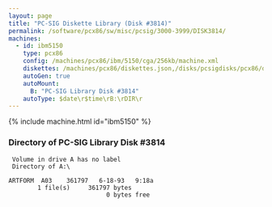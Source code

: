 ```yaml
---
layout: page
title: "PC-SIG Diskette Library (Disk #3814)"
permalink: /software/pcx86/sw/misc/pcsig/3000-3999/DISK3814/
machines:
  - id: ibm5150
    type: pcx86
    config: /machines/pcx86/ibm/5150/cga/256kb/machine.xml
    diskettes: /machines/pcx86/diskettes.json,/disks/pcsigdisks/pcx86/diskettes.json
    autoGen: true
    autoMount:
      B: "PC-SIG Library Disk #3814"
    autoType: $date\r$time\rB:\rDIR\r
---
```


{% include machine.html id="ibm5150" %}

### Directory of PC-SIG Library Disk #3814

     Volume in drive A has no label
     Directory of A:\

    ARTFORM  A03    361797   6-18-93   9:18a
            1 file(s)     361797 bytes
                               0 bytes free
